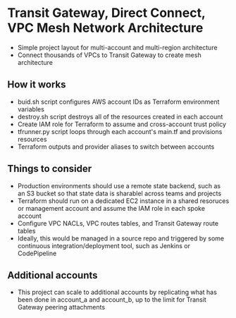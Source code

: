 # Transit Gateway, Direct Connect, VPC Mesh Network Architecture

- Simple project layout for multi-account and multi-region architecture
- Connect thousands of VPCs to Transit Gateway to create mesh architecture

## How it works 

- buid.sh script configures AWS account IDs as Terraform environment variables
- destroy.sh script destroys all of the resources created in each account
- Create IAM role for Terraform to assume and cross-account trust policy
- tfrunner.py script loops through each account's main.tf and provisions resources
- Terraform outputs and provider aliases to switch between accounts

## Things to consider

- Production environments should use a remote state backend, such as an S3 bucket
so that state data is sharablel across teams and projects
- Terraform should run on a dedicated EC2 instance in a shared resoruces or management
account and assume the IAM role in each spoke account
- Configure VPC NACLs, VPC routes tables, and Transit Gateway route tables
- Ideally, this would be managed in a source repo and triggered by some continuous
integration/deployment tool, such as Jenkins or CodePipeline

## Additional accounts

- This project can scale to additional accounts by replicating what has been done in 
account_a and account_b, up to the limit for Transit Gateway peering attachments


